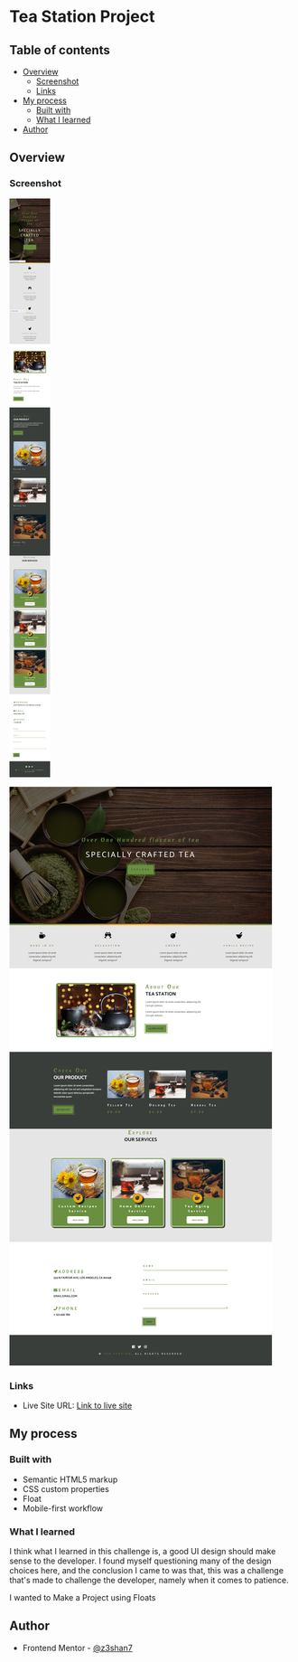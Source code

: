 # Tea Station Project


## Table of contents

- [Overview](#overview)
  - [Screenshot](#screenshot)
  - [Links](#links)
- [My process](#my-process)
  - [Built with](#built-with)
  - [What I learned](#what-i-learned)
- [Author](#author)



## Overview



### Screenshot

![Mobile view of solution](./mobile.png)

![Desktop view of solution](./desktop.png)

### Links


- Live Site URL: [Link to live site](https://elaineleung.github.io/frontendmentor/blogrlandingpage/)

## My process



### Built with

- Semantic HTML5 markup
- CSS custom properties
- Float
- Mobile-first workflow


### What I learned

I think what I learned in this challenge is, a good UI design should make sense to the developer. I found myself questioning many of the design choices here, and the conclusion I came to was that, this was a challenge that's made to challenge the developer, namely when it comes to patience.

I wanted to Make a Project using Floats







## Author

- Frontend Mentor - [@z3shan7](https://www.frontendmentor.io/profile/z3shan7)

